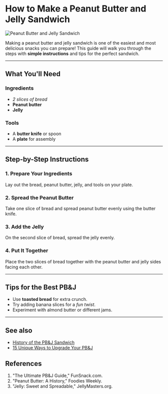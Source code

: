 # How to Make a Peanut Butter and Jelly Sandwich

![Peanut Butter and Jelly Sandwich](https://static01.nyt.com/images/2024/09/27/multimedia/AS-Griddled-PBJ-qljg/AS-Griddled-PBJ-qljg-threeByTwoMediumAt2X.jpg?quality=75&auto=webp)

Making a peanut butter and jelly sandwich is one of the easiest and most delicious snacks you can prepare! This guide will walk you through the steps with **simple instructions** and tips for the perfect sandwich.

------------------------------------------------------------------------

## What You'll Need

### Ingredients

-   *2 slices of bread*
-   **Peanut butter**
-   **Jelly**

### Tools

-   A **butter knife** or spoon
-   A **plate** for assembly

------------------------------------------------------------------------

## Step-by-Step Instructions

### 1. Prepare Your Ingredients

Lay out the bread, peanut butter, jelly, and tools on your plate.

### 2. Spread the Peanut Butter

Take one slice of bread and spread peanut butter evenly using the butter knife.

### 3. Add the Jelly

On the second slice of bread, spread the jelly evenly.

### 4. Put It Together

Place the two slices of bread together with the peanut butter and jelly sides facing each other.

------------------------------------------------------------------------

## Tips for the Best PB&J

-   Use **toasted bread** for extra crunch.
-   Try adding banana slices for a *fun twist*.
-   Experiment with almond butter or different jams.

------------------------------------------------------------------------

## See also

-   [History of the PB&J Sandwich](https://nationalpeanutboard.org/news/who-invented-the-peanut-butter-and-jelly-sandwich/)
-   [15 Unique Ways to Upgrade Your PB&J](https://potatorolls.com/blog/15-pbj-variations/)

## References

1.  "The Ultimate PB&J Guide," FunSnack.com.
2.  "Peanut Butter: A History," Foodies Weekly.
3.  "Jelly: Sweet and Spreadable," JellyMasters.org.
